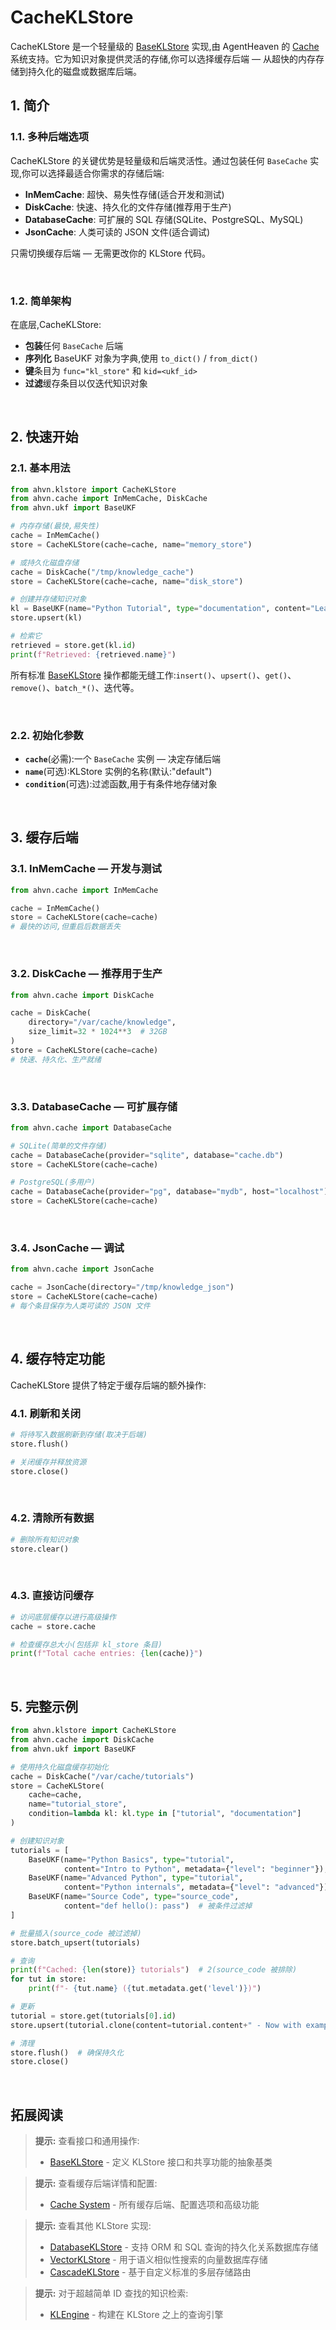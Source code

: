# CacheKLStore

CacheKLStore 是一个轻量级的 [BaseKLStore](./base.md) 实现,由 AgentHeaven 的 [Cache](../cache.md) 系统支持。它为知识对象提供灵活的存储,你可以选择缓存后端 — 从超快的内存存储到持久化的磁盘或数据库后端。

## 1. 简介

### 1.1. 多种后端选项

CacheKLStore 的关键优势是轻量级和后端灵活性。通过包装任何 `BaseCache` 实现,你可以选择最适合你需求的存储后端:

- **InMemCache**: 超快、易失性存储(适合开发和测试)
- **DiskCache**: 快速、持久化的文件存储(推荐用于生产)
- **DatabaseCache**: 可扩展的 SQL 存储(SQLite、PostgreSQL、MySQL)
- **JsonCache**: 人类可读的 JSON 文件(适合调试)

只需切换缓存后端 — 无需更改你的 KLStore 代码。

<br/>

### 1.2. 简单架构

在底层,CacheKLStore:
- **包装**任何 `BaseCache` 后端
- **序列化** BaseUKF 对象为字典,使用 `to_dict()` / `from_dict()`
- **键**条目为 `func="kl_store"` 和 `kid=<ukf_id>`
- **过滤**缓存条目以仅迭代知识对象

<br/>

## 2. 快速开始

### 2.1. 基本用法

```python
from ahvn.klstore import CacheKLStore
from ahvn.cache import InMemCache, DiskCache
from ahvn.ukf import BaseUKF

# 内存存储(最快,易失性)
cache = InMemCache()
store = CacheKLStore(cache=cache, name="memory_store")

# 或持久化磁盘存储
cache = DiskCache("/tmp/knowledge_cache")
store = CacheKLStore(cache=cache, name="disk_store")

# 创建并存储知识对象
kl = BaseUKF(name="Python Tutorial", type="documentation", content="Learn Python")
store.upsert(kl)

# 检索它
retrieved = store.get(kl.id)
print(f"Retrieved: {retrieved.name}")
```

所有标准 [BaseKLStore](./base.md) 操作都能无缝工作:`insert()`、`upsert()`、`get()`、`remove()`、`batch_*()`、迭代等。

<br/>

### 2.2. 初始化参数

- **`cache`**(必需):一个 `BaseCache` 实例 — 决定存储后端
- **`name`**(可选):KLStore 实例的名称(默认:"default")
- **`condition`**(可选):过滤函数,用于有条件地存储对象

<br/>

## 3. 缓存后端

### 3.1. InMemCache — 开发与测试

```python
from ahvn.cache import InMemCache

cache = InMemCache()
store = CacheKLStore(cache=cache)
# 最快的访问,但重启后数据丢失
```

<br/>

### 3.2. DiskCache — 推荐用于生产

```python
from ahvn.cache import DiskCache

cache = DiskCache(
    directory="/var/cache/knowledge",
    size_limit=32 * 1024**3  # 32GB
)
store = CacheKLStore(cache=cache)
# 快速、持久化、生产就绪
```

<br/>

### 3.3. DatabaseCache — 可扩展存储

```python
from ahvn.cache import DatabaseCache

# SQLite(简单的文件存储)
cache = DatabaseCache(provider="sqlite", database="cache.db")
store = CacheKLStore(cache=cache)

# PostgreSQL(多用户)
cache = DatabaseCache(provider="pg", database="mydb", host="localhost")
store = CacheKLStore(cache=cache)
```

<br/>

### 3.4. JsonCache — 调试

```python
from ahvn.cache import JsonCache

cache = JsonCache(directory="/tmp/knowledge_json")
store = CacheKLStore(cache=cache)
# 每个条目保存为人类可读的 JSON 文件
```

<br/>

## 4. 缓存特定功能

CacheKLStore 提供了特定于缓存后端的额外操作:

### 4.1. 刷新和关闭

```python
# 将待写入数据刷新到存储(取决于后端)
store.flush()

# 关闭缓存并释放资源
store.close()
```

<br/>

### 4.2. 清除所有数据

```python
# 删除所有知识对象
store.clear()
```

<br/>

### 4.3. 直接访问缓存

```python
# 访问底层缓存以进行高级操作
cache = store.cache

# 检查缓存总大小(包括非 kl_store 条目)
print(f"Total cache entries: {len(cache)}")
```

<br/>

## 5. 完整示例

```python
from ahvn.klstore import CacheKLStore
from ahvn.cache import DiskCache
from ahvn.ukf import BaseUKF

# 使用持久化磁盘缓存初始化
cache = DiskCache("/var/cache/tutorials")
store = CacheKLStore(
    cache=cache,
    name="tutorial_store",
    condition=lambda kl: kl.type in ["tutorial", "documentation"]
)

# 创建知识对象
tutorials = [
    BaseUKF(name="Python Basics", type="tutorial", 
            content="Intro to Python", metadata={"level": "beginner"}),
    BaseUKF(name="Advanced Python", type="tutorial",
            content="Python internals", metadata={"level": "advanced"}),
    BaseUKF(name="Source Code", type="source_code", 
            content="def hello(): pass")  # 被条件过滤掉
]

# 批量插入(source_code 被过滤掉)
store.batch_upsert(tutorials)

# 查询
print(f"Cached: {len(store)} tutorials")  # 2(source_code 被排除)
for tut in store:
    print(f"- {tut.name} ({tut.metadata.get('level')})")

# 更新
tutorial = store.get(tutorials[0].id)
store.upsert(tutorial.clone(content=tutorial.content+" - Now with examples!"))

# 清理
store.flush()  # 确保持久化
store.close()
```

<br/>

## 拓展阅读

> **提示:** 查看接口和通用操作:
> - [BaseKLStore](./base.md) - 定义 KLStore 接口和共享功能的抽象基类

> **提示:** 查看缓存后端详情和配置:
> - [Cache System](../cache.md) - 所有缓存后端、配置选项和高级功能

> **提示:** 查看其他 KLStore 实现:
> - [DatabaseKLStore](./database.md) - 支持 ORM 和 SQL 查询的持久化关系数据库存储
> - [VectorKLStore](./vector.md) - 用于语义相似性搜索的向量数据库存储
> - [CascadeKLStore](./cascade.md) - 基于自定义标准的多层存储路由

> **提示:** 对于超越简单 ID 查找的知识检索:
> - [KLEngine](../klengine/index.md) - 构建在 KLStore 之上的查询引擎

<br/>
